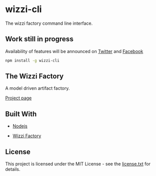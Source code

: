 # wizzi-cli

The wizzi factory command line interface.

## Work still in progress

Availability of features will be announced
on [Twitter](https://twitter.com/wizziteam) and [Facebook](https://www.facebook.com/wizzifactory)

```sh
npm install -g wizzi-cli
```
## The Wizzi Factory

A model driven artifact factory.


<p><a href="https://wizzifactory.github.io/">Project page</a></p>

## Built With
* [Nodejs](https://nodejs.org)

* [Wizzi Factory](https://github.com/wizzifactory)


## License

<p>This project is licensed under the MIT License - see the <a href="license.txt">license.txt</a> for details.</p>

